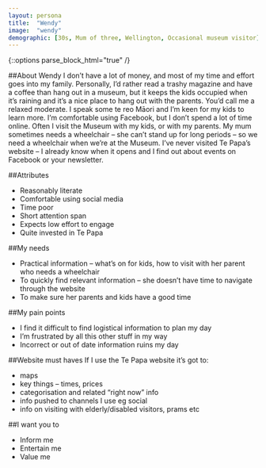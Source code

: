 ```yaml
---
layout: persona
title:  "Wendy"
image:  "wendy"
demographic: [30s, Mum of three, Wellington, Occasional museum visitor]
---
```


{::options parse_block_html="true" /}
<div class="col">

##About Wendy
I don’t have a lot of money, and most of my time and effort goes into my family. Personally, I’d rather read a trashy magazine and have a coffee than hang out in a museum, but it keeps the kids occupied when it’s raining and it’s a nice place to hang out with the parents. You’d call me a relaxed moderate. I speak some te reo Māori and I’m keen for my kids to learn more. I’m comfortable using Facebook, but I don’t spend a lot of time online. Often I visit the Museum with my kids, or with my parents. My mum sometimes needs a wheelchair – she can’t stand up for long periods – so we need a wheelchair when we’re at the Museum. I’ve never visited Te Papa’s website – I already know when it opens and I find out about events on Facebook or your newsletter.

##Attributes
* Reasonably literate
* Comfortable using social media
* Time poor
* Short attention span
* Expects low effort to engage
* Quite invested in Te Papa



</div>
<div class="col">

##My needs
* Practical information – what’s on for kids, how to visit with her parent who needs a wheelchair
* To quickly find relevant information – she doesn’t have time to navigate through the website
* To make sure her parents and kids have a good time

##My pain points
* I find it difficult to find logistical information to plan my day
* I’m frustrated by all this other stuff in my way
* Incorrect or out of date information ruins my day


</div>
<div class="col">

##Website must haves
If I use the Te Papa website it’s got to:

* maps
* key things – times, prices
* categorisation and related “right now” info
* info pushed to channels I use eg social
* info on visiting with elderly/disabled visitors, prams etc

##I want you to

* Inform me
* Entertain me
* Value me


</div>
